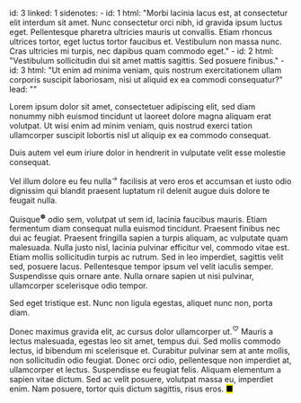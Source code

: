 id: 3
linked: 1
sidenotes:
    - id: 1
      html: "Morbi lacinia lacus est, at consectetur elit interdum sit amet. Nunc consectetur orci nibh, id gravida ipsum luctus eget. Pellentesque pharetra ultricies mauris ut convallis. Etiam rhoncus ultrices tortor, eget luctus tortor faucibus et. Vestibulum non massa nunc. Cras ultricies mi turpis, nec dapibus quam commodo eget."
    - id: 2
      html: "Vestibulum sollicitudin dui sit amet mattis sagittis. Sed posuere finibus."
    - id: 3
      html: "Ut enim ad minima veniam, quis nostrum exercitationem ullam corporis suscipit laboriosam, nisi ut aliquid ex ea commodi consequatur?"
lead: ""

Lorem ipsum dolor sit amet, consectetuer adipiscing elit, sed diam nonummy nibh euismod tincidunt ut laoreet dolore magna aliquam erat volutpat. Ut wisi enim ad minim veniam, quis nostrud exerci tation ullamcorper suscipit lobortis nisl ut aliquip ex ea commodo consequat. 
	
Duis autem vel eum iriure dolor in hendrerit in vulputate velit esse molestie consequat. 
	
Vel illum dolore eu feu nulla<sup id='s1'>→</sup> facilisis at vero eros et accumsan et iusto odio dignissim qui blandit praesent luptatum ril delenit augue duis dolore te feugait nulla.
	
Quisque<sup id='s2'>✽</sup> odio sem, volutpat ut sem id, lacinia faucibus mauris. Etiam fermentum diam consequat nulla euismod tincidunt. Praesent finibus nec dui ac feugiat. Praesent fringilla sapien a turpis aliquam, ac vulputate quam malesuada. Nulla justo nisl, lacinia pulvinar efficitur vel, commodo vitae est. Etiam mollis sollicitudin turpis ac rutrum. Sed in leo imperdiet, sagittis velit sed, posuere lacus. Pellentesque tempor ipsum vel velit iaculis semper. Suspendisse quis ornare ante. Nulla ornare sapien ut nisi pulvinar, ullamcorper scelerisque odio tempor.
	
Sed eget tristique est. Nunc non ligula egestas, aliquet nunc non, porta diam. 
	
Donec maximus gravida elit, ac cursus dolor ullamcorper ut.<sup id='s3'>♡</sup> Mauris a lectus malesuada, egestas leo sit amet, tempus dui. Sed mollis commodo lectus, id bibendum mi scelerisque et. Curabitur pulvinar sem at ante mollis, non sollicitudin odio feugiat. Donec orci odio, pellentesque non imperdiet at, ullamcorper et lectus. Suspendisse eu feugiat felis. Aliquam elementum a sapien vitae dictum. Sed ac velit posuere, volutpat massa eu, imperdiet enim. Nam posuere, tortor quis dictum sagittis, risus eros. <mark>&#9632;</mark>